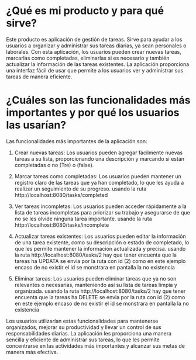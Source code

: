 # ¿Qué es mi producto y para qué sirve?
Este producto es aplicación de gestión de tareas. Sirve para ayudar a los usuarios a organizar y administrar sus tareas diarias, ya sean personales o laborales. Con esta aplicación, los usuarios pueden crear nuevas tareas, marcarlas como completadas, eliminarlas si es necesario y también actualizar la información de las tareas existentes. La aplicación proporciona una interfaz fácil de usar que permite a los usuarios ver y administrar sus tareas de manera eficiente.

# ¿Cuáles son las funcionalidades más importantes y por qué los usuarios las usarían?
Las funcionalidades más importantes de la aplicación son:

1. Crear nuevas tareas: Los usuarios pueden agregar fácilmente nuevas tareas a su lista, proporcionando una descripción y marcando si están completadas o no (Tre) o (false).

2. Marcar tareas como completadas: Los usuarios pueden mantener un registro claro de las tareas que ya han completado, lo que les ayuda a realizar un seguimiento de su progreso.
usando la ruta http://localhost:8080/tasks/completed

3. Ver tareas incompletas: Los usuarios pueden acceder rápidamente a la lista de tareas incompletas para priorizar su trabajo y asegurarse de que no se les olvide ninguna tarea importante.
usando la ruta http://localhost:8080/tasks/incomplete

4. Actualizar tareas existentes: Los usuarios pueden editar la información de una tarea existente, como su descripción o estado de completado, lo que les permite mantener la información actualizada y precisa.
usando la ruta http://localhost:8080/tasks/2  hay que tener encuenta que la tareas ha UPDATA se envia por la ruta con id (2) como en este ejemplo encaso de no existir el id se monstrara en pantalla la no existencia

5. Eliminar tareas: Los usuarios pueden eliminar tareas que ya no son relevantes o necesarias, manteniendo así su lista de tareas limpia y organizada.
usando la ruta http://localhost:8080/tasks/2 hay que tener encuenta que la tareas ha DELETE se envia por la ruta con id (2) como en este ejemplo encaso de no existir el id se monstrara en pantalla la no existencia

Los usuarios utilizarían estas funcionalidades para mantenerse organizados, mejorar su productividad y llevar un control de sus responsabilidades diarias. La aplicación les proporciona una manera sencilla y eficiente de administrar sus tareas, lo que les permite concentrarse en las actividades más importantes y alcanzar sus metas de manera más efectiva.